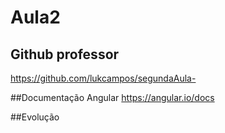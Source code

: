 # Aula2

## Github professor
https://github.com/lukcampos/segundaAula-

##Documentação Angular
https://angular.io/docs


##Evolução
